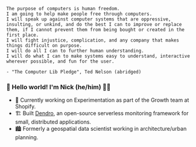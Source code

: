 <!--
Here are some ideas to get you started:

- 🌱 I’m currently learning ...
- 👯 I’m looking to collaborate on ...
- 🤔 I’m looking for help with ...
- 💬 Ask me about ...
- 📫 How to reach me: ...
- 😄 Pronouns: he/him
- ⚡ Fun fact: ...
-->

```
The purpose of computers is human freedom.
I am going to help make people free through computers.
I will speak up against computer systems that are oppressive, insulting, or unkind, and do the best I can to improve or replace them, if I cannot prevent them from being bought or created in the first place.
I will fight injustice, complication, and any company that makes things difficult on purpose.
I will do all I can to further human understanding.
I will do what I can to make systems easy to understand, interactive wherever possible, and fun for the user.

- "The Computer Lib Pledge", Ted Nelson (abridged)
```

### 👋 Hello world! I'm Nick (he/him) 👨🏽

- 🛒   Currently working on Experimentation as part of the Growth team at Shopify.
- 🏗   Built [Dendro](https://getdendro.com), an open-source serverless monitoring framework for small, distributed applications.
- 🏙   Formerly a geospatial data scientist working in architecture/urban planning.




